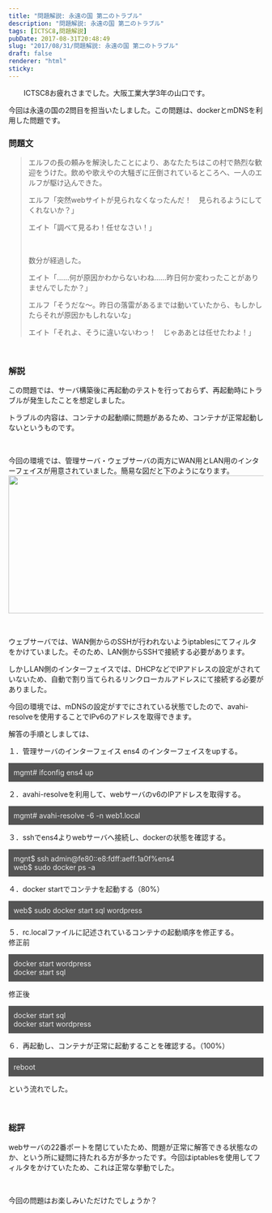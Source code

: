 ```yaml
---
title: "問題解説: 永遠の国 第二のトラブル"
description: "問題解説: 永遠の国 第二のトラブル"
tags: [ICTSC8,問題解説]
pubDate: 2017-08-31T20:48:49
slug: "2017/08/31/問題解説: 永遠の国 第二のトラブル"
draft: false
renderer: "html"
sticky: 
---
```


<p style="padding-left: 30px">ICTSC8お疲れさまでした。大阪工業大学3年の山口です。</p>
<p>今回は永遠の国の2問目を担当いたしました。この問題は、dockerとmDNSを利用した問題です。</p>
<h3>問題文</h3>
<blockquote><p>エルフの長の頼みを解決したことにより、あなたたちはこの村で熱烈な歓迎をうけた。飲めや歌えやの大騒ぎに圧倒されているところへ、一人のエルフが駆け込んできた。</p>
<p>エルフ「突然webサイトが見られなくなったんだ！　見られるようにしてくれないか？」</p>
<p>エイト「調べて見るわ！任せなさい！」</p>
<p>&nbsp;</p>
<p>数分が経過した。</p>
<p>エイト「……何が原因かわからないわね……昨日何か変わったことがありませんでしたか？」</p>
<p>エルフ「そうだな～。昨日の落雷があるまでは動いていたから、もしかしたらそれが原因かもしれないな」</p>
<p>エイト「それよ、そうに違いないわっ！　じゃああとは任せたわよ！」</p></blockquote>
<p>&nbsp;</p>
<h3>解説</h3>
<p>この問題では、サーバ構築後に再起動のテストを行っておらず、再起動時にトラブルが発生したことを想定しました。</p>
<p>トラブルの内容は、コンテナの起動順に問題があるため、コンテナが正常起動しないというものです。</p>
<p>&nbsp;</p>
<p>今回の環境では、管理サーバ・ウェブサーバの両方にWAN用とLAN用のインターフェイスが用意されていました。簡易な図だと下のようになります。<img decoding="async" loading="lazy" class="aligncenter size-full wp-image-1365" src="/images/wp/2017/08/66c19942ab4ba346fdb64ccc04cde373.png.webp" alt="" width="657" height="272" /></p>
<p>&nbsp;</p>
<p>ウェブサーバでは、WAN側からのSSHが行われないようiptablesにてフィルタをかけていました。そのため、LAN側からSSHで接続する必要があります。</p>
<p>しかしLAN側のインターフェイスでは、DHCPなどでIPアドレスの設定がされていないため、自動で割り当てられるリンクローカルアドレスにて接続する必要がありました。</p>
<p>今回の環境では、mDNSの設定がすでにされている状態でしたので、avahi-resolveを使用することでIPv6のアドレスを取得できます。</p>
<p>解答の手順としましては、</p>
<p>１．管理サーバのインターフェイス ens4 のインターフェイスをupする。</p>
<div style="padding: 10px;color: #eee;background-color: #555">mgmt# ifconfig ens4 up</div>
<p>２．avahi-resolveを利用して、webサーバのv6のIPアドレスを取得する。</p>
<div style="padding: 10px;color: #eee;background-color: #555">mgmt# avahi-resolve -6 -n web1.local</div>
<p>３．sshでens4よりwebサーバへ接続し、dockerの状態を確認する。</p>
<div style="padding: 10px;color: #eee;background-color: #555">mgnt$ ssh admin@fe80::e8:fdff:aeff:1a0f%ens4<br />
web$ sudo docker ps -a</div>
<p>４．docker startでコンテナを起動する（80%）</p>
<div style="padding: 10px;color: #eee;background-color: #555">web$ sudo docker start sql wordpress</div>
<p>５．rc.localファイルに記述されているコンテナの起動順序を修正する。<br />
修正前</p>
<div style="padding: 10px;color: #eee;background-color: #555">docker start wordpress<br />
docker start sql</div>
<p>修正後</p>
<div style="padding: 10px;color: #eee;background-color: #555">docker start sql<br />
docker start wordpress</div>
<p>６．再起動し、コンテナが正常に起動することを確認する。（100%）</p>
<div style="padding: 10px;color: #eee;background-color: #555">reboot</div>
<p>という流れでした。</p>
<p>&nbsp;</p>
<h3>総評</h3>
<p>webサーバの22番ポートを閉じていたため、問題が正常に解答できる状態なのか、という所に疑問に持たれる方が多かったです。今回はiptablesを使用してフィルタをかけていたため、これは正常な挙動でした。</p>
<p>&nbsp;</p>
<p>今回の問題はお楽しみいただけたでしょうか？</p>
<p>&nbsp;</p>
